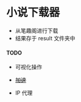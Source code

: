 # 小说下载器

- 从笔趣阁进行下载
- 结果存于 result 文件夹中

#### TODO

- 可视化操作
- ~~[加速](https://blog.csdn.net/qq_42395490/article/details/81841162?spm=1001.2014.3001.5501)~~

- IP 代理
